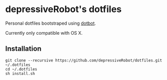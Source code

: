 # depressiveRobot's dotfiles

Personal dotfiles bootstraped using [dotbot](https://github.com/anishathalye/dotbot).

Currently only compatible with OS X.

## Installation

    git clone --recursive https://github.com/depressiveRobot/dotfiles.git ~/.dotfiles
    cd ~/.dotfiles
    sh install.sh
